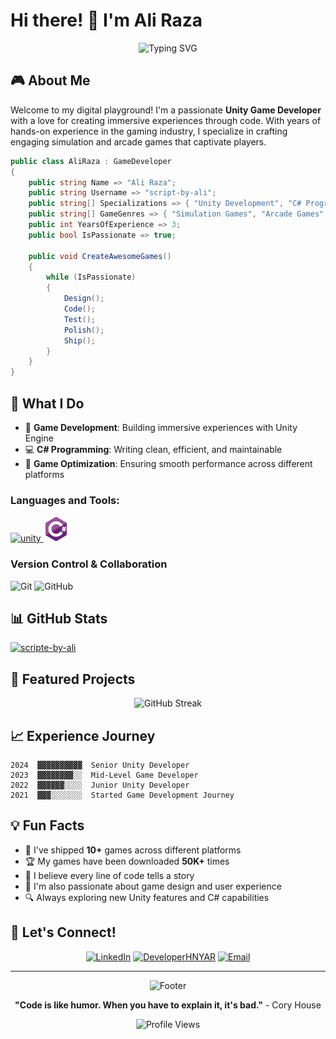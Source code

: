 # Hi there! 👋 I'm Ali Raza

<div align="center">
  <img src="https://readme-typing-svg.herokuapp.com?font=Fira+Code&size=30&duration=3000&pause=1000&color=FF6B35&center=true&vCenter=true&width=600&lines=Unity+Game+Developer;C%23+Programming+Expert;" alt="Typing SVG" />
</div>

## 🎮 About Me

Welcome to my digital playground! I'm a passionate **Unity Game Developer** with a love for creating immersive experiences through code. With years of hands-on experience in the gaming industry, I specialize in crafting engaging simulation and arcade games that captivate players.

```csharp
public class AliRaza : GameDeveloper
{
    public string Name => "Ali Raza";
    public string Username => "script-by-ali";
    public string[] Specializations => { "Unity Development", "C# Programming", "Game Design" };
    public string[] GameGenres => { "Simulation Games", "Arcade Games" };
    public int YearsOfExperience => 3;
    public bool IsPassionate => true;

    public void CreateAwesomeGames()
    {
        while (IsPassionate)
        {
            Design();
            Code();
            Test();
            Polish();
            Ship();
        }
    }
}
```

## 🚀 What I Do

- 🎯 **Game Development**: Building immersive experiences with Unity Engine
- 💻 **C# Programming**: Writing clean, efficient, and maintainable
- 🔧 **Game Optimization**: Ensuring smooth performance across different platforms

<h3 align="left">Languages and Tools:</h3>
<p align="left"> 
<a href="https://unity.com/" target="_blank" rel="noreferrer"> 
<img src="https://www.vectorlogo.zone/logos/unity3d/unity3d-icon.svg" alt="unity" width="40" height="40"/> </a> 
<a href="https://www.w3schools.com/cs/" target="_blank" rel="noreferrer"> 
<img src="https://raw.githubusercontent.com/devicons/devicon/master/icons/csharp/csharp-original.svg" alt="csharp" width="40" height="40"/> </a> 
 </p>

### Version Control & Collaboration

![Git](https://img.shields.io/badge/Git-F05032?style=for-the-badge&logo=git&logoColor=white)
![GitHub](https://img.shields.io/badge/GitHub-181717?style=for-the-badge&logo=github&logoColor=white)

</div>

## 📊 GitHub Stats

<p align="left"> <a href="https://github.com/ryo-ma/github-profile-trophy"><img src="https://github-profile-trophy.vercel.app/?username=scripte-by-ali" alt="scripte-by-ali" /></a> </p>

## 🌟 Featured Projects

<div align="center">
  <img src="https://github-readme-streak-stats.herokuapp.com?user=script-by-ali&theme=tokyonight&hide_border=true" alt="GitHub Streak" />
</div>

## 📈 Experience Journey

```
2024  ▓▓▓▓▓▓▓▓▓▓  Senior Unity Developer
2023  ▓▓▓▓▓▓▓▓░░  Mid-Level Game Developer
2022  ▓▓▓▓▓▓░░░░  Junior Unity Developer
2021  ▓▓▓░░░░░░░  Started Game Development Journey
```

## 💡 Fun Facts

- 🎯 I've shipped **10+** games across different platforms
- 🏆 My games have been downloaded **50K+** times
- 🌟 I believe every line of code tells a story
- 🎨 I'm also passionate about game design and user experience
- 🔍 Always exploring new Unity features and C# capabilities

## 🤝 Let's Connect!

<div align="center">

[![LinkedIn](https://img.shields.io/badge/LinkedIn-0077B5?style=for-the-badge&logo=linkedin&logoColor=white)](https://www.linkedin.com/in/ali-raza-4454aa253/)
[![DeveloperHNYAR](https://img.shields.io/badge/TEAM-FF6B35?style=for-the-badge&logo=yourteamlogo&logoColor=white)](mailto:developerhnyar@gmail.com)
[![Email](https://img.shields.io/badge/Email-D14836?style=for-the-badge&logo=gmail&logoColor=white)](mailto:raza61562@gmail.com)

</div>

---

<div align="center">
  <img src="https://capsule-render.vercel.app/api?type=waving&color=FF6B35&height=100&section=footer" alt="Footer" />
  
  **"Code is like humor. When you have to explain it, it's bad."** - Cory House
  
  ![Profile Views](https://komarev.com/ghpvc/?username=script-by-ali&color=FF6B35&style=flat-square)
</div>
